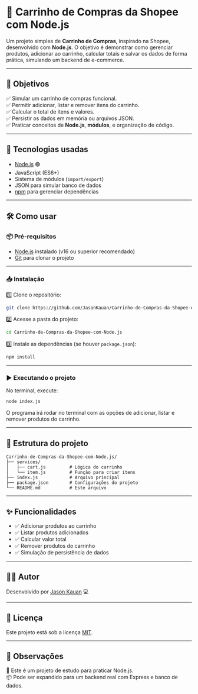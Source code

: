 
# 🛒 Carrinho de Compras da Shopee com Node.js

Um projeto simples de **Carrinho de Compras**, inspirado na Shopee, desenvolvido com **Node.js**. O objetivo é demonstrar como gerenciar produtos, adicionar ao carrinho, calcular totais e salvar os dados de forma prática, simulando um backend de e-commerce.

---

## 🎯 Objetivos

✅ Simular um carrinho de compras funcional.  
✅ Permitir adicionar, listar e remover itens do carrinho.  
✅ Calcular o total de itens e valores.  
✅ Persistir os dados em memória ou arquivos JSON.  
✅ Praticar conceitos de **Node.js**, **módulos**, e organização de código.  

---

## 🚀 Tecnologias usadas

- [Node.js](https://nodejs.org/) 🟢  
- JavaScript (ES6+)  
- Sistema de módulos (`import/export`)  
- JSON para simular banco de dados  
- [npm](https://www.npmjs.com/) para gerenciar dependências

---

## 🛠️ Como usar

### 📦 Pré-requisitos
- [Node.js](https://nodejs.org/) instalado (v16 ou superior recomendado)
- [Git](https://git-scm.com/) para clonar o projeto

---

### 📥 Instalação

1️⃣ Clone o repositório:  
```bash
git clone https://github.com/JasonKauan/Carrinho-de-Compras-da-Shopee-com-Node.js
```

2️⃣ Acesse a pasta do projeto:  
```bash
cd Carrinho-de-Compras-da-Shopee-com-Node.js
```

3️⃣ Instale as dependências (se houver `package.json`):  
```bash
npm install
```

---

### ▶️ Executando o projeto

No terminal, execute:  
```bash
node index.js
```

O programa irá rodar no terminal com as opções de adicionar, listar e remover produtos do carrinho.

---

## 📂 Estrutura do projeto
```
Carrinho-de-Compras-da-Shopee-com-Node.js/
├── services/
│   ├── cart.js         # Lógica do carrinho
│   └── item.js         # Função para criar itens
├── index.js            # Arquivo principal
├── package.json        # Configurações do projeto
└── README.md           # Este arquivo
```

---

## ✨ Funcionalidades

- ✅ Adicionar produtos ao carrinho
- ✅ Listar produtos adicionados
- ✅ Calcular valor total
- ✅ Remover produtos do carrinho
- ✅ Simulação de persistência de dados

---

## 👨‍💻 Autor

Desenvolvido por [Jason Kauan](https://github.com/JasonKauan) 💻

---

## 📜 Licença

Este projeto está sob a licença [MIT](LICENSE).  

---

## 📌 Observações

🔧 Este é um projeto de estudo para praticar Node.js.  
📦 Pode ser expandido para um backend real com Express e banco de dados.

